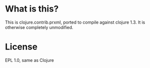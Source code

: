 What is this?
=============
This is clojure.contrib.prxml, ported to compile against clojure 1.3. It is otherwise completely unmodified.


License
=======
EPL 1.0, same as Clojure
